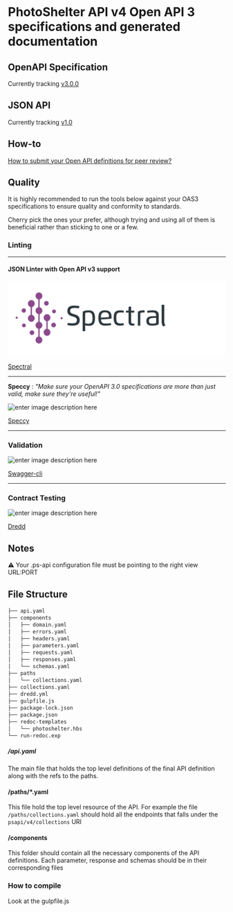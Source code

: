 # PhotoShelter API v4 Open API 3 specifications and generated documentation

## OpenAPI Specification
Currently tracking [v3.0.0](https://github.com/OAI/OpenAPI-Specification/blob/master/versions/3.0.0.md)


## JSON API
Currently tracking [v1.0]([https://jsonapi.org/format/1.0/](https://jsonapi.org/format/1.0/))

## How-to
[How to submit your Open API definitions for peer review?](http://wiki.corp.bitshelter.com/bin/view/Main/DeptDev/ApiV4/How%20to%20submit%20your%20Open%20API%20definitions%20for%20peer%20review%3F)

## Quality
It is highly recommended to run the tools below against your OAS3 specifications to ensure quality and conformity to standards.

Cherry pick the ones your prefer, although trying and using all of them is beneficial rather than sticking to one or a few.

### Linting
---
#### JSON Linter with Open API v3 support
![Spectral Lint](https://github.com/stoplightio/spectral/raw/develop/img/spectral-banner.png)

[Spectral](https://github.com/stoplightio/spectral)

---

**Speccy** : *"Make sure your OpenAPI 3.0 specifications are more than just valid, make sure they're useful!"*

![enter image description here](https://avatars0.githubusercontent.com/u/4072897?s=200&v=4=25x)

[Speccy](https://github.com/wework/speccy)

---

### Validation

![enter image description here](https://avatars1.githubusercontent.com/u/43750074?s=200&v=4=25x)

[Swagger-cli](https://github.com/APIDevTools/swagger-cli)

---

### Contract Testing

![enter image description here](https://raw.githubusercontent.com/apiaryio/dredd/master/docs/_static/images/dredd.png)

[Dredd](https://github.com/apiaryio/dredd)

## Notes
:warning: Your .ps-api configuration file must be pointing to the right view URL:PORT

## File Structure

```
├── api.yaml
├── components
│   ├── domain.yaml
│   ├── errors.yaml
│   ├── headers.yaml
│   ├── parameters.yaml
│   ├── requests.yaml
│   ├── responses.yaml
│   └── schemas.yaml
├── paths
│   └── collections.yaml
├── collections.yaml
├── dredd.yml
├── gulpfile.js
├── package-lock.json
├── package.json
├── redoc-templates
│   └── photoshelter.hbs
└── run-redoc.exp
```

##### /api.yaml
The main file that holds the top level definitions of the final API definition along with the refs to the paths.

#### /paths/*.yaml
This file hold the top level resource of the API. For example the file `/paths/collections.yaml` should hold all the endpoints that
falls under the `psapi/v4/collections` URI

#### /components
This folder should contain all the necessary components of the API definitions. Each parameter, response and schemas should be in
their corresponding files

### How to compile
Look at the gulpfile.js
